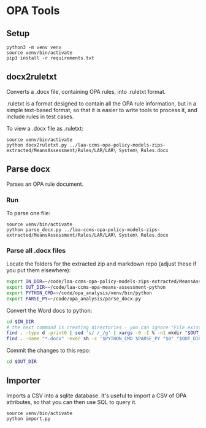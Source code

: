 # OPA Tools

## Setup

```
python3 -m venv venv
source venv/bin/activate
pip3 install -r requirements.txt
```

## docx2ruletxt

Converts a .docx file, containing OPA rules, into .ruletxt format.

.ruletxt is a format designed to contain all the OPA rule information, but in a simple text-based format, so that it is easier to write tools to process it, and include rules in test cases.

To view a .docx file as .ruletxt:
```
source venv/bin/activate
python docx2ruletxt.py ../laa-ccms-opa-policy-models-zips-extracted/MeansAssessment/Rules/LAR/LAR\ System\ Rules.docx
```


## Parse docx

Parses an OPA rule document.

### Run

To parse one file:
```
source venv/bin/activate
python parse_docx.py ../laa-ccms-opa-policy-models-zips-extracted/MeansAssessment/Rules/LAR/LAR\ System\ Rules.docx
```

### Parse all .docx files

Locate the folders for the extracted zip and markdown repo (adjust these if you put them elsewhere):

```sh
export IN_DIR=~/code/laa-ccms-opa-policy-models-zips-extracted/MeansAssessment/rules
export OUT_DIR=~/code/laa-ccms-opa-means-assessment-python
export PYTHON_CMD=~/code/opa_analysis/venv/bin/python
export PARSE_PY=~/code/opa_analysis/parse_docx.py
```

Convert the Word docs to python:

```sh
cd $IN_DIR
# the next command is creating directories - you can ignore "File exists" errors
find . -type d -print0 | sed 's/ /_/g' | xargs -0 -I % -n1 mkdir "$OUT_DIR/%"
find . -name "*.docx" -exec sh -c '$PYTHON_CMD $PARSE_PY "$0" "$OUT_DIR/${0// /_}.py" || echo "$0"' {}  \;
```

Commit the changes to this repo:
```sh
cd $OUT_DIR
```

## Importer

Imports a CSV into a sqlite database. It's useful to import a CSV of OPA attributes, so that you can then use SQL to query it.

```
source venv/bin/activate
python import.py
```
